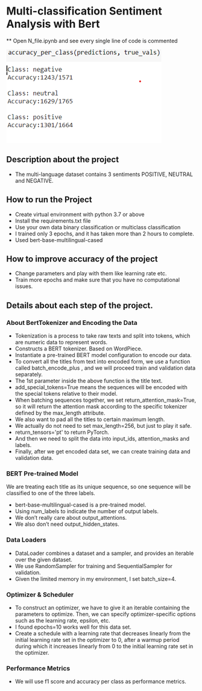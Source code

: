 # Multi-classification Sentiment Analysis with Bert



** Open N_file.ipynb and see every single line of code is commented 

![Predictions](img.png)

## Description about the project
- The multi-language dataset contains 3 sentiments POSITIVE, NEUTRAL and NEGATIVE.



## How to run the Project
- Create virtual environment with python 3.7 or above 
- Install the requirements.txt file
- Use your own data binary classification or multiclass classification
- I trained only 3 epochs, and it has taken more than 2 hours to complete.
- Used bert-base-multilingual-cased

## How to improve accuracy of the project
- Change parameters and play with them like learning rate etc.
- Train more epochs and make sure that you have no computational issues.

## Details about each step of the project.

### About  BertTokenizer and Encoding the Data

- Tokenization is a process to take raw texts and split into tokens, which are numeric data to represent words.
- Constructs a BERT tokenizer. Based on WordPiece.
- Instantiate a pre-trained BERT model configuration to encode our data.
- To convert all the titles from text into encoded form, we use a function called batch_encode_plus , and we will proceed train and validation data separately.
- The 1st parameter inside the above function is the title text.
- add_special_tokens=True means the sequences will be encoded with the special tokens relative to their model.
- When batching sequences together, we set return_attention_mask=True, so it will return the attention mask according to the specific tokenizer defined by the max_length attribute.
- We also want to pad all the titles to certain maximum length.
- We actually do not need to set max_length=256, but just to play it safe.
- return_tensors='pt' to return PyTorch.
- And then we need to split the data into input_ids, attention_masks and labels.
- Finally, after we get encoded data set, we can create training data and validation data.


### BERT Pre-trained Model
We are treating each title as its unique sequence, so one sequence will be classified to one of the three labels.
- bert-base-multilingual-cased is a pre-trained model.
- Using num_labels to indicate the number of output labels.
- We don’t really care about output_attentions.
- We also don’t need output_hidden_states.


### Data Loaders

- DataLoader combines a dataset and a sampler, and provides an iterable over the given dataset.
- We use RandomSampler for training and SequentialSampler for validation.
- Given the limited memory in my environment, I set batch_size=4.


### Optimizer & Scheduler

- To construct an optimizer, we have to give it an iterable containing the parameters to optimize. Then, we can specify optimizer-specific options such as the learning rate, epsilon, etc.
- I found epochs=10 works well for this data set.
- Create a schedule with a learning rate that decreases linearly from the initial learning rate set in the optimizer to 0, after a warmup period during which it increases linearly from 0 to the initial learning rate set in the optimizer.


### Performance Metrics

- We will use f1 score and accuracy per class as performance metrics.



